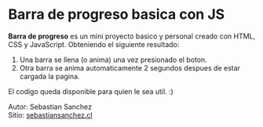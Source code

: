 # Barra de progreso basica con JS    
    
**Barra de progreso** es un mini proyecto basico y personal creado con HTML, CSS y JavaScript. Obteniendo el siguiente resultado:  
  
1. Una barra se llena (o anima) una vez presionado el boton.    
2. Otra barra se anima automaticamente 2 segundos despues de estar cargada la pagina.
    
El codigo queda disponible para quien le sea util. :)
    
Autor: Sebastian Sanchez    
Sitio: [sebastiansanchez.cl](http://www.sebastiansanchez.cl)